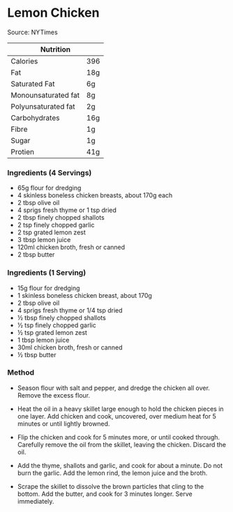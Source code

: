 # Lemon Chicken

Source: NYTimes

<table class="tg"><thead>
  <tr>
    <th class="tg-0pky" colspan="2"><span style="font-weight:bold">Nutrition</span></th>
  </tr></thead>
<tbody>
  <tr>
    <td class="tg-v7lt">Calories</td>
    <td class="tg-v7lt">396</td>
  </tr>
  <tr>
    <td class="tg-v7lt">Fat</td>
    <td class="tg-v7lt">18g</td>
  </tr>
  <tr>
    <td class="tg-v7lt">Saturated Fat</td>
    <td class="tg-v7lt">6g</td>
  </tr>
  <tr>
    <td class="tg-v7lt">Monounsaturated fat<br></td>
    <td class="tg-v7lt">8g<br></td>
  </tr>
  <tr>
    <td class="tg-bbuu">Polyunsaturated fat<br></td>
    <td class="tg-bbuu">2g<br></td>
  </tr>
  <tr>
    <td class="tg-bbuu">Carbohydrates</td>
    <td class="tg-bbuu">16g</td>
  </tr>
  <tr>
    <td class="tg-bbuu">Fibre</td>
    <td class="tg-bbuu">1g</td>
  </tr>
  <tr>
    <td class="tg-bbuu">Sugar</td>
    <td class="tg-bbuu">1g</td>
  </tr>
  <tr>
    <td class="tg-0lax">Protien</td>
    <td class="tg-0lax">41g</td>
  </tr>
</tbody>
</table>

### Ingredients (4 Servings)
- 65g flour for dredging
- 4 skinless boneless chicken breasts, about 170g each
- 2 tbsp olive oil
- 4 sprigs fresh thyme or 1 tsp dried
- 2 tbsp finely chopped shallots
- 2 tsp finely chopped garlic
- 2 tsp grated lemon zest
- 3 tbsp lemon juice
- 120ml chicken broth, fresh or canned
- 2 tbsp butter

### Ingredients (1 Serving)
- 15g flour for dredging
-  1 skinless boneless chicken breast, about 170g
- 2 tbsp olive oil
- 4 sprigs fresh thyme or 1/4 tsp dried
- ½ tbsp finely chopped shallots
- ½ tsp finely chopped garlic
- ½ tsp grated lemon zest
- 1 tbsp lemon juice
- 30ml chicken broth, fresh or canned
- ½ tbsp butter

### Method
- Season flour with salt and pepper, and dredge the chicken all over. Remove the excess flour.

- Heat the oil in a heavy skillet large enough to hold the chicken pieces in one layer. Add chicken and cook, uncovered, over medium heat for 5 minutes or until lightly browned.

- Flip the chicken and cook for 5 minutes more, or until cooked through. Carefully remove the oil from the skillet, leaving the chicken. Discard the oil.

- Add the thyme, shallots and garlic, and cook for about a minute. Do not burn the garlic. Add the lemon rind, the lemon juice and the broth.

- Scrape the skillet to dissolve the brown particles that cling to the bottom. Add the butter, and cook for 3 minutes longer. Serve immediately.
